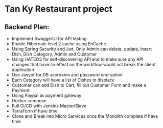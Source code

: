 # Tan Ky Restaurant project

## Backend Plan:
- Implement SwaggerUI for API testing
- Enable Hibernate level 2 cache using EhCache
- Using Spring Security and Jwt. Only Admin can delete, update, insert Dish, Dish Category, Admin and Customer
- Using HATEOS for self-discovering API and to make sure any API changes that have an effect on the workflow would not break the client application
- Use Jasypt for DB username and password encryption  
- Each Category will have a list of Dishes to displace
- Customer can add Dish to Cart, fill out Customer Form and make a Payment
- Using Paypal as payment gateway
- Docker compose
- Full CI/CD with Jenkins Master/Slave
- TerraForm if have time
- Clone and Break into Micro Services once the Monolith complete if have time